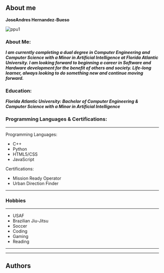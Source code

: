 ## About me




**JoseAndres Hernandez-Bueso**

![ppu1](https://user-images.githubusercontent.com/83418923/131942452-3058e30d-b594-41ef-8789-ac63498461c2.jpg)




### About Me: 

***I am currently completing a dual degree in Computer Engineering and Computer Science with a Minor in Artificial Intelligence at Florida Atlantic University. I am looking forward to beginning a career in Software and Hardware development for the benefit of others and society. 
Life-long learner, always looking to do something new and continue moving forward.***

### Education:

***Florida Atlantic University: Bachelor of Computer Engineering & Computer Science with a Minor in Artificial Intelligence***

### Programming Languages & Certifications:
***
Programming Languages:
* C++
* Python
* HTML5/CSS
* JavaScript

Certifications:
* Mission Ready Operator
* Urban Direction Finder
***

### Hobbies
***
* USAF
* Brazilian Jiu-Jitsu
* Soccer
* Coding
* Gaming
* Reading
***

-----------------------------------------------------------------------------------------------------------------------------
## Authors



